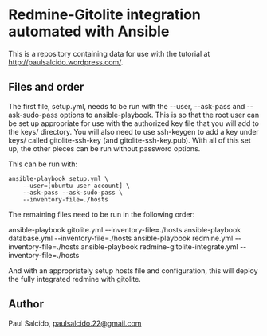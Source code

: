 # Redmine-Gitolite integration automated with Ansible

This is a repository containing data for use with the tutorial at http://paulsalcido.wordpress.com/.

## Files and order

The first file, setup.yml, needs to be run with the --user, --ask-pass and --ask-sudo-pass options to ansible-playbook.  This is so that the root user can be set up appropriate for use with the authorized key file that you will add to the keys/ directory.  You will also need to use ssh-keygen to add a key under keys/ called gitolite-ssh-key (and gitolite-ssh-key.pub).  With all of this set up, the other pieces can be run without password options.

This can be run with:

    ansible-playbook setup.yml \
        --user=[ubuntu user account] \
        --ask-pass --ask-sudo-pass \
        --inventory-file=./hosts

The remaining files need to be run in the following order:

   ansible-playbook gitolite.yml --inventory-file=./hosts
   ansible-playbook database.yml --inventory-file=./hosts
   ansible-playbook redmine.yml --inventory-file=./hosts
   ansible-playbook redmine-gitolite-integrate.yml --inventory-file=./hosts

And with an appropriately setup hosts file and configuration, this will deploy the fully integrated redmine with gitolite.

## Author

Paul Salcido, paulsalcido.22@gmail.com
